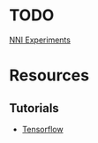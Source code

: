 # TODO

[NNI Experiments](https://nni.readthedocs.io/en/latest/Tutorial/QuickStart.html)

# Resources

## Tutorials

- [Tensorflow](https://www.datacamp.com/community/tutorials/tensorflow-tutorial)
